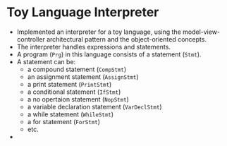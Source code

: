 # Toy Language Interpreter
 * Implemented an interpreter for a toy language, using the model-view-controller architectural pattern and the object-oriented 
concepts.
 * The interpreter handles expressions and statements.
 * A program (`Prg`) in this language consists of a statement (`Stmt`).
 * A statement can be:
    - a compound statement (`CompStmt`)
    - an assignment statement (`AssignStmt`)
    - a print statement (`PrintStmt`)
    - a conditional statement (`IfStmt`)
    - a no opertaion statement (`NopStmt`) 
    - a variable declaration statement (`VarDeclStmt`)
    - a while statement (`WhileStmt`)
    - a for statement (`ForStmt`)
    - etc.
 *
 
